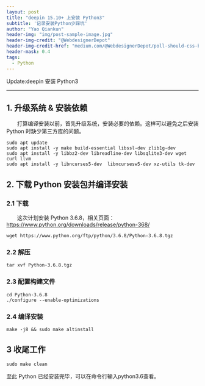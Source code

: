 ```yaml
---
layout: post
title: "deepin 15.10+ 上安装 Python3"
subtitle: '记录安装Python少踩坑'
author: "Yao Qiankun"
header-img: "img/post-sample-image.jpg"
header-img-credit: "@WebdesignerDepot"
header-img-credit-href: "medium.com/@WebdesignerDepot/poll-should-css-become-more-like-a-programming-language-c74eb26a4270"
header-mask: 0.4
tags:
  - Python
---
```


Update:deepin 安装 Python3

---

## 1. 升级系统 & 安装依赖
&emsp;&emsp;打算编译安装以前，首先升级系统，安装必要的依赖。这样可以避免之后安装 Python 时缺少第三方库的问题。
```shell script
sudo apt update
sudo apt install -y make build-essential libssl-dev zlib1g-dev
sudo apt install -y libbz2-dev libreadline-dev libsqlite3-dev wget curl llvm
sudo apt install -y libncurses5-dev  libncursesw5-dev xz-utils tk-dev
```

## 2. 下载 Python 安装包并编译安装
### 2.1 下载
&emsp;&emsp;这次计划安装 Python 3.6.8，相关页面：https://www.python.org/downloads/release/python-368/
```shell script
wget https://www.python.org/ftp/python/3.6.8/Python-3.6.8.tgz
```

### 2.2 解压
```shell script
tar xvf Python-3.6.8.tgz
```

### 2.3 配置构建文件
```shell script
cd Python-3.6.8
./configure --enable-optimizations
```

### 2.4 编译安装
```shell script
make -j8 && sudo make altinstall
```

## 3 收尾工作
```shell script
sudo make clean
```

至此 Python 已经安装完毕，可以在命令行输入python3.6查看。
